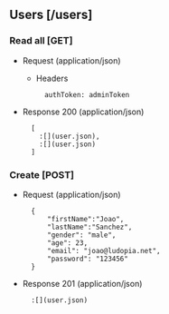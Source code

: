 ## Users [/users]

### Read all [GET]

+ Request (application/json)

    + Headers

            authToken: adminToken

+ Response 200 (application/json)

        [
          :[](user.json),
          :[](user.json)
        ]

### Create [POST]

+ Request (application/json)

        {
            "firstName":"Joao",
            "lastName":"Sanchez",
            "gender": "male",
            "age": 23,
            "email": "joao@ludopia.net",
            "password": "123456"
        }

+ Response 201 (application/json)

        :[](user.json)
